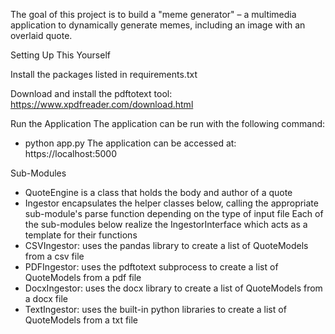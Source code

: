 
The goal of this project is to build a "meme generator" – a multimedia application to dynamically generate memes, including an image with an overlaid quote.

Setting Up This Yourself

Install the packages listed in requirements.txt

Download and install the pdftotext tool: https://www.xpdfreader.com/download.html

Run the Application
The application can be run with the following command:
- python app.py
The application can be accessed at: https://localhost:5000

Sub-Modules
- QuoteEngine is a class that holds the body and author of a quote
- Ingestor encapsulates the helper classes below, calling the appropriate sub-module's parse function depending on the type of input file
Each of the sub-modules below realize the IngestorInterface which acts as a template for their functions
- CSVIngestor: uses the pandas library to create a list of QuoteModels from a csv file
- PDFIngestor: uses the pdftotext subprocess to create a list of QuoteModels from a pdf file
- DocxIngestor: uses the docx library to create a list of QuoteModels from a docx file
- TextIngestor: uses the built-in python libraries to create a list of QuoteModels from a txt file



